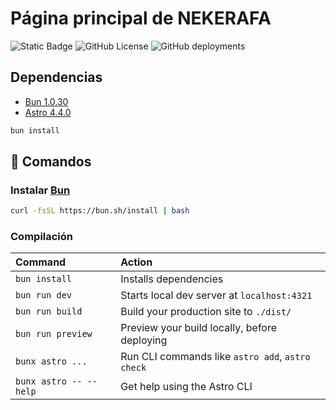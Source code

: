 # Página principal de NEKERAFA

![Static Badge](https://img.shields.io/badge/Astro-v4.4.0-blue?logo=astro&logoColor=white)
![GitHub License](https://img.shields.io/github/license/NEKERAFA/nekerafa.dev)
![GitHub deployments](https://img.shields.io/github/deployments/NEKERAFA/nekerafa.dev/Production)

## Dependencias

- [Bun 1.0.30](https://bun.sh/)
- [Astro 4.4.0](https://astro.build/)

```sh
bun install
```

## 🧞 Comandos

### Instalar [Bun](https://bun.sh/)

```sh
curl -fsSL https://bun.sh/install | bash
```

### Compilación

| Command                   | Action                                           |
| :------------------------ | :----------------------------------------------- |
| `bun install`             | Installs dependencies                            |
| `bun run dev`             | Starts local dev server at `localhost:4321`      |
| `bun run build`           | Build your production site to `./dist/`          |
| `bun run preview`         | Preview your build locally, before deploying     |
| `bunx astro ...`          | Run CLI commands like `astro add`, `astro check` |
| `bunx astro -- --help`    | Get help using the Astro CLI                     |
